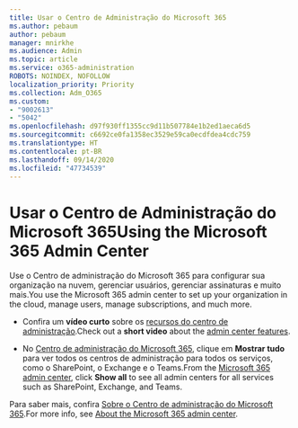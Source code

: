 ```yaml
---
title: Usar o Centro de Administração do Microsoft 365
ms.author: pebaum
author: pebaum
manager: mnirkhe
ms.audience: Admin
ms.topic: article
ms.service: o365-administration
ROBOTS: NOINDEX, NOFOLLOW
localization_priority: Priority
ms.collection: Adm_O365
ms.custom:
- "9002613"
- "5042"
ms.openlocfilehash: d97f930ff1355cc9d11b507784e1b2ed1aeca6d5
ms.sourcegitcommit: c6692ce0fa1358ec3529e59ca0ecdfdea4cdc759
ms.translationtype: HT
ms.contentlocale: pt-BR
ms.lasthandoff: 09/14/2020
ms.locfileid: "47734539"
---
```

# <a name="using-the-microsoft-365-admin-center"></a><span data-ttu-id="612e2-102">Usar o Centro de Administração do Microsoft 365</span><span class="sxs-lookup"><span data-stu-id="612e2-102">Using the Microsoft 365 Admin Center</span></span>

<span data-ttu-id="612e2-103">Use o Centro de administração do Microsoft 365 para configurar sua organização na nuvem, gerenciar usuários, gerenciar assinaturas e muito mais.</span><span class="sxs-lookup"><span data-stu-id="612e2-103">You use the Microsoft 365 admin center to set up your organization in the cloud, manage users, manage subscriptions, and much more.</span></span>

- <span data-ttu-id="612e2-104">Confira um **vídeo curto** sobre os [recursos do centro de administração](https://www.microsoft.com/videoplayer/embed/RWfvDL).</span><span class="sxs-lookup"><span data-stu-id="612e2-104">Check out a **short video** about the [admin center features](https://www.microsoft.com/videoplayer/embed/RWfvDL).</span></span>

- <span data-ttu-id="612e2-105">No [Centro de administração do Microsoft 365](https://admin.microsoft.com/AdminPortal/Home#/homepage), clique em **Mostrar tudo** para ver todos os centros de administração para todos os serviços, como o SharePoint, o Exchange e o Teams.</span><span class="sxs-lookup"><span data-stu-id="612e2-105">From the [Microsoft 365 admin center](https://admin.microsoft.com/AdminPortal/Home#/homepage), click **Show all** to see all admin centers for all services such as SharePoint, Exchange, and Teams.</span></span>

<span data-ttu-id="612e2-106">Para saber mais, confira [Sobre o Centro de administração do Microsoft 365](https://docs.microsoft.com/microsoft-365/admin/admin-overview/about-the-admin-center).</span><span class="sxs-lookup"><span data-stu-id="612e2-106">For more info, see [About the Microsoft 365 admin center](https://docs.microsoft.com/microsoft-365/admin/admin-overview/about-the-admin-center).</span></span>
